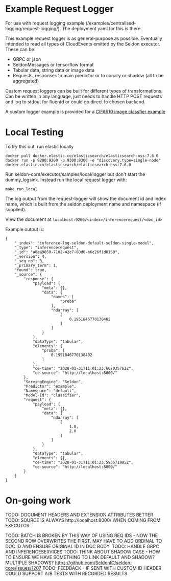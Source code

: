 # Example Request Logger

For use with request logging example (/examples/centralised-logging/request-logging/). The deployment yaml for this is there.

This example request logger is as general-purpose as possible. Eventually intended to read all types of CloudEvents emitted by the Seldon executor. These can be:

 - GRPC or json
 - SeldonMessages or tensorflow format
 - Tabular data, string data or image data
 - Requests, responses to main predictor or to canary or shadow (all to be aggregated)

Custom request loggers can be built for different types of transformations. Can be written in any language, just needs to handle HTTP POST requests and log to stdout for fluentd or could go direct to chosen backend.

A custom logger example is provided for a [CIFAR10 image classfier example](https://github.com/SeldonIO/alibi-detect/tree/master/integrations/samples/kfserving/od-cifar10)

# Local Testing

To try this out, run elastic locally
```
docker pull docker.elastic.co/elasticsearch/elasticsearch-oss:7.6.0
docker run -p 9200:9200 -p 9300:9300 -e "discovery.type=single-node" docker.elastic.co/elasticsearch/elasticsearch-oss:7.6.0
```

Run seldon-core/executor/samples/local/logger but don't start the dummy_logsink. Instead run the local request logger with:
```
make run_local
```
The log output from the request-logger will show the document id and index name, which is built from the seldon deployment name and namespace (if supplied).

View the document at `localhost:9200/<index>/inferencerequest/<doc_id>`

Example output is:

```
{
    "_index": "inference-log-seldon-default-seldon-single-model",
    "_type": "inferencerequest",
    "_id": "a8ea9850-7102-42c7-80d0-a6c26f1d8159",
    "_version": 4,
    "_seq_no": 3,
    "_primary_term": 1,
    "found": true,
    "_source": {
        "response": {
            "payload": {
                "meta": {},
                "data": {
                    "names": [
                        "proba"
                    ],
                    "ndarray": [
                        [
                            0.1951846770138402
                        ]
                    ]
                }
            },
            "dataType": "tabular",
            "elements": {
                "proba": [
                    0.1951846770138402
                ]
            },
            "ce-time": "2020-01-31T11:01:23.607035762Z",
            "ce-source": "http://localhost:8000/"
        },
        "ServingEngine": "Seldon",
        "Predictor": "example",
        "Namespace": "default",
        "Model-Id": "classifier",
        "request": {
            "payload": {
                "meta": {},
                "data": {
                    "ndarray": [
                        [
                            1.0,
                            2.0
                        ]
                    ]
                }
            },
            "dataType": "tabular",
            "elements": {},
            "ce-time": "2020-01-31T11:01:23.593571905Z",
            "ce-source": "http://localhost:8000/"
        }
    }
}
```


# On-going work

TODO: DOCUMENT HEADERS AND EXTENSION ATTRIBUTES BETTER
TODO: SOURCE IS ALWAYS http://localhost:8000/ WHEN COMING FROM EXECUTOR

TODO: BATCH IS BROKEN BY THIS WAY OF USING REQ IDS - NOW THE SECOND ROW OVERWRITES THE FIRST. MAY HAVE TO ADD ORDINAL TO DOC ID AND ENSURE ORIGINAL ID IN DOC BODY.
TODO: HANDLE GRPC AND INFERENCESERVICES
TODO: THINK ABOUT SHADOW CASE - HOW TO ENSURE WE HAVE SOMETHING TO LINK DEFAULT AND SHADOW? MULTIPLE SHADOWS? https://github.com/SeldonIO/seldon-core/issues/1207
TODO: FEEDBACK - IF SENT WITH CUSTOM ID HEADER COULD SUPPORT A/B TESTS WITH RECORDED RESULTS

